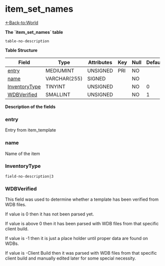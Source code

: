 # item\_set\_names

[<-Back-to:World](database-world)

**The \`item\_set\_names\` table**

`table-no-description`

**Table Structure**

| Field              | Type         | Attributes | Key | Null | Default | Extra | Comment |
| ------------------ | ------------ | ---------- | --- | ---- | ------- | ----- | ------- |
| [entry][1]         | MEDIUMINT    | UNSIGNED   | PRI | NO   |         |       |         |
| [name][2]          | VARCHAR(255) | SIGNED     |     | NO   |         |       |         |
| [InventoryType][3] | TINYINT      | UNSIGNED   |     | NO   | 0       |       |         |
| [WDBVerified][4]   | SMALLINT     | UNSIGNED   |     | NO   | 1       |       |         |

[1]: #entry
[2]: #name
[3]: #inventorytype
[4]: #wdbverified

**Description of the fields**

### entry

Entry from item\_template

### name

Name of the item

### InventoryType

`field-no-description|3`

### WDBVerified

This field was used to determine whether a template has been verified from WDB files.

If value is 0 then it has not been parsed yet.

If value is above 0 then it has been parsed with WDB files from that specific client build.

If value is -1 then it is just a place holder until proper data are found on WDBs.

If value is -Client Build then it was parsed with WDB files from that specific client build and manually edited later for some special necessity.
